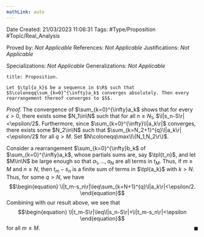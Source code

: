 ```yaml
---
mathLink: auto
---
```


<div class="topSpace"></div>

Date Created: 21/03/2023 11:06:31
Tags: #Type/Proposition #Topic/Real_Analysis

Proved by: <i>Not Applicable</i>
References: <i>Not Applicable</i>
Justifications: <i>Not Applicable</i>

Specializations: <i>Not Applicable</i>
Generalizations: <i>Not Applicable</i>

``` ad-Proposition
title: Proposition.

Let $\tpl{a_k}$ be a sequence in $\R$ such that $S\coloneqq\sum_{k=0}^{\infty}a_k$ converges absolutely. Then every rearrangement thereof converges to $S$.

```

<i>Proof.</i> The convergence of $\sum_{k=0}^{\infty}a_k$ shows that for every $\epsilon>0$, there exists some $N_1\in\N$ such that for all $n\geq N_1$, $\l|s_n-S\r|<\epsilon/2$. Furthermore, since $\sum_{k=0}^{\infty}\l|a_k\r|$ converges, there exists some $N_2\in\N$ such that $\sum_{k=N_2+1}^{q}\l|a_k\r|<\epsilon/2$ for all $q>M$. Set $N\coloneqq\max\l\{N_1,N_2\r\}$.

Consider a rearrangement $\sum_{k=0}^{\infty}b_k$ of $\sum_{k=0}^{\infty}a_k$, whose partials sums are, say $\tpl{t_n}$, and let $M\in\N$ be large enough so that $a_1,\dots,a_N$ are all terms in $t_M$. Thus, if $m\geq M$ and $n\geq N$, then $t_m-s_n$ is a finite sum of terms in $\tpl{a_k}$ with $k>N$. Thus, for some $q>N$, we have
$$\begin{equation}
    \l|t_m-s_n\r|\leq\sum_{k=N+1}^{q}\l|a_k\r|<\epsilon/2.
\end{equation}$$
Combining with our result above, we see that
$$\begin{equation}
    \l|t_m-S\r|\leq\l|s_n-S\r|+\l|t_m-s_n\r|<\epsilon
\end{equation}$$
for all $m\geq M$.<span style="float:right;">$\blacksquare$</span>
